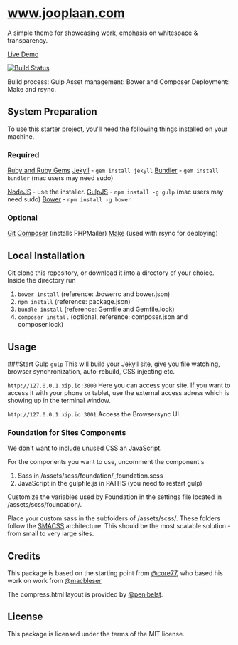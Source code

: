 # www.jooplaan.com
A simple theme for showcasing work, emphasis on whitespace & transparency.

[Live Demo](http://www.jooplaan.com/)

[![Build Status](https://travis-ci.org/jooplaan/jooplaan.github.io.svg?branch=master)](https://travis-ci.org/jooplaan/jooplaan.github.io)

Build process: Gulp
Asset management: Bower and Composer
Deployment: Make and rsync.

## System Preparation

To use this starter project, you'll need the following things installed on your machine.

### Required
[Ruby and Ruby Gems](https://rvm.io/rvm/install)
[Jekyll](http://jekyllrb.com/) - `gem install jekyll`
[Bundler](http://bundler.io/) - `gem install bundler` (mac users may need sudo)

[NodeJS](http://nodejs.org) - use the installer.
[GulpJS](https://github.com/gulpjs/gulp) - `npm install -g gulp` (mac users may need sudo)
[Bower](http://bower.io/) - `npm install -g bower`

### Optional
[Git](https://git-scm.com)
[Composer](https://getcomposer.org) (installs PHPMailer)
[Make](https://www.gnu.org/software/make) (used with rsync for deploying)


## Local Installation

Git clone this repository, or download it into a directory of your choice. Inside the directory run
1. `bower install` (reference: .bowerrc and bower.json)
2. `npm install` (reference: package.json)
3. `bundle install` (reference: Gemfile and Gemfile.lock)
4. `composer install` (optional, reference: composer.json and composer.lock)

## Usage

###Start Gulp
`gulp`
This will build your Jekyll site, give you file watching, browser synchronization, auto-rebuild, CSS injecting etc.

`http://127.0.0.1.xip.io:3000`
Here you can access your site. If you want to access it with your phone or tablet, use the external access adress which is showing up in the terminal window.

`http://127.0.0.1.xip.io:3001`
Access the Browsersync UI.

### Foundation for Sites Components

We don't want to include unused CSS an JavaScript.

  For the components you want to use, uncomment the component's
  1. Sass in /assets/scss/foundation/_foundation.scss
  2. JavaScript in the gulpfile.js in PATHS (you need to restart gulp)

Customize the variables used by Foundation in the settings file located in /assets/scss/foundation/.

Place your custom sass in the subfolders of /assets/scss/. These folders follow the [SMACSS](https://smacss.com/) architecture. This should be the most scalable solution - from small to very large sites.


## Credits
This package is based on the starting point from [@core77](https://github.com/core77/jekyll-foundation), who based his work on work from [@macbleser](https://github.com/macbleser/jekyll-gulp-sass-foundation)

The compress.html layout is provided by [@penibelst](http://jch.penibelst.de/).

## License
This package is licensed under the terms of the MIT license.
